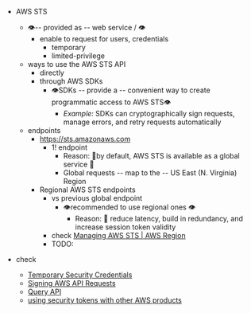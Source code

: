 * AWS STS
  * 👁-- provided as -- web service / 👁
    * ️enable to request for users, credentials ️	
      * temporary
      * limited-privilege
  * ways to use the AWS STS API
    * directly 
    * through AWS SDKs
      * 👁SDKs -- provide a -- convenient way to create programmatic access to AWS STS👁
        * _Example:_ SDKs can cryptographically sign requests, manage errors, and retry requests automatically
  * endpoints
    * https://sts.amazonaws.com
      * 1! endpoint
        * Reason: 🧠by default, AWS STS is available as a global service 🧠
        * Global requests -- map to the -- US East (N. Virginia) Region
    * Regional AWS STS endpoints
      * vs previous global endpoint
        * 👁recommended to use regional ones 👁
          * Reason: 🧠 reduce latency, build in redundancy, and increase session token validity
      * check [Managing AWS STS | AWS Region](https://docs.aws.amazon.com/IAM/latest/UserGuide/id_credentials_temp_enable-regions.html)
      * TODO:
        

* check 
  * [Temporary Security Credentials](https://docs.aws.amazon.com/IAM/latest/UserGuide/id_credentials_temp.html)
  * [Signing AWS API Requests](https://docs.aws.amazon.com/IAM/latest/UserGuide/reference_sigv.html)
  * [Query API](https://docs.aws.amazon.com/IAM/latest/UserGuide/programming.html)
  * [using security tokens with other AWS products](https://docs.aws.amazon.com/IAM/latest/UserGuide/reference_aws-services-that-work-with-iam.html)